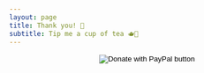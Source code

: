 ```yaml
---
layout: page
title: Thank you! 🙏
subtitle: Tip me a cup of tea 🫖🧘
---
```

<div class="aside" style="text-align: center" background-color: rgba(169, 169, 169, 0.8),>
<form action="https://www.paypal.com/donate" method="post" target="_top">
<input type="hidden" name="business" value="NKYCZ67AW43YJ" />
<input type="hidden" name="no_recurring" value="0" />
<input type="hidden" name="item_name" value="Thank you :)" />
<input type="hidden" name="currency_code" value="EUR" />
<input type="image" src="https://www.paypalobjects.com/en_US/AT/i/btn/btn_donateCC_LG.gif" border="0" name="submit" title="PayPal - The safer, easier way to pay online!" alt="Donate with PayPal button" />
<img alt="" border="0" src="https://www.paypal.com/en_AT/i/scr/pixel.gif" width="1" height="1" />
</form>
</div>
